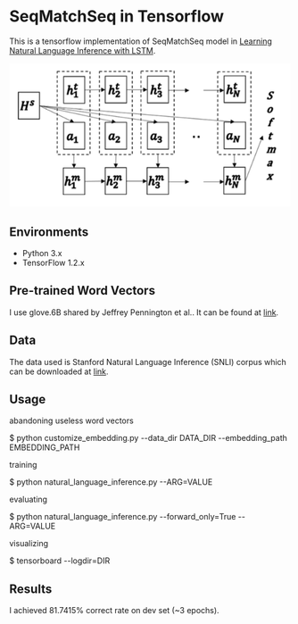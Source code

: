 # SeqMatchSeq in Tensorflow

This is a tensorflow implementation of SeqMatchSeq model in [Learning Natural Language Inference with LSTM](https://arxiv.org/abs/1512.08849).  

![](README/arch.png)

## Environments

* Python 3.x
* TensorFlow 1.2.x

## Pre-trained Word Vectors

I use glove.6B shared by Jeffrey Pennington et al.. It can be found at [link](https://nlp.stanford.edu/projects/glove/).

## Data

The data used is Stanford Natural Language Inference (SNLI) corpus which can be downloaded at [link](https://nlp.stanford.edu/projects/snli/).

## Usage

abandoning useless word vectors

$ python customize_embedding.py --data_dir DATA_DIR --embedding_path EMBEDDING_PATH

training

$ python natural_language_inference.py --ARG=VALUE

evaluating

$ python natural_language_inference.py --forward_only=True --ARG=VALUE

visualizing

$ tensorboard --logdir=DIR

## Results

I achieved 81.7415% correct rate on dev set (\~3 epochs). 
